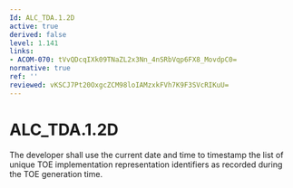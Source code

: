```yaml
---
Id: ALC_TDA.1.2D
active: true
derived: false
level: 1.141
links:
- ACOM-070: tVvQDcqIXk09TNaZL2x3Nn_4nSRbVqp6FX8_MovdpC0=
normative: true
ref: ''
reviewed: vKSCJ7Pt20OxgcZCM98loIAMzxkFVh7K9F3SVcRIKuU=
---
```


# ALC_TDA.1.2D

The developer shall use the current date and time to timestamp the list of unique TOE implementation representation identifiers as recorded during the TOE generation time.